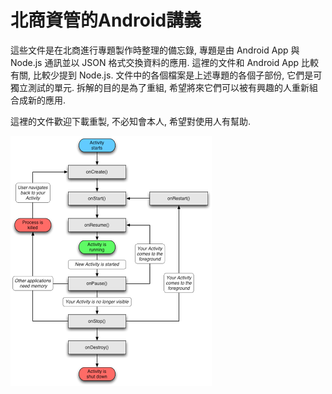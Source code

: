 # 北商資管的Android講義
這些文件是在北商進行專題製作時整理的備忘錄, 專題是由 Android App 與 Node.js 通訊並以 JSON 格式交換資料的應用. 這裡的文件和 Android App 比較有關, 比較少提到 Node.js. 文件中的各個檔案是上述專題的各個子部份, 它們是可獨立測試的單元. 拆解的目的是為了重組, 希望將來它們可以被有興趣的人重新組合成新的應用. <p>這裡的文件歡迎下載重製, 不必知會本人, 希望對使用人有幫助.<p>


![GitHub Logo](/images/activity_lifecycle.png)
